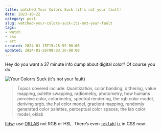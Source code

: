 ```yaml
---
title: watched Your Colors Suck (it's not your fault)
date: 2023-10-22
category: post
slug: watched-your-colors-suck-its-not-your-fault
tags:
- watch
- css
- art
created: 2024-01-15T15:25:59-08:00
updated: 2024-01-26T09:03:36-08:00
---
```


Hey do you want a 37 minute info dump about digital color? Of course you do.

![Your Colorrs Suck (it's not your fault)](https://www.youtube.com/watch?v=fv-wlo8yVhk)

 > 
 > Topics covered include: Quantization, color banding, dithering, value mapping, palette swapping, radiometry, photometry, how humans perceive color, colorimetry, spectral rendering, the rgb color model, deriving srgb, the hsl color model, gradient mapping, randomly generated color palettes, perceptual color spaces, the lab color model, oklab

[tldw](../../../card/tldw.md): use [OKLAB](https://bottosson.github.io/posts/oklab/) not RGB or HSL. There’s even [`+oklab()+`](https://developer.mozilla.org/en-US/docs/Web/CSS/color_value/oklab) in CSS now.
